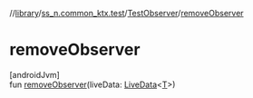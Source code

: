 //[library](../../../index.md)/[ss_n.common_ktx.test](../index.md)/[TestObserver](index.md)/[removeObserver](remove-observer.md)

# removeObserver

[androidJvm]\
fun [removeObserver](remove-observer.md)(liveData: [LiveData](https://developer.android.com/reference/kotlin/androidx/lifecycle/LiveData.html)&lt;[T](index.md)&gt;)
